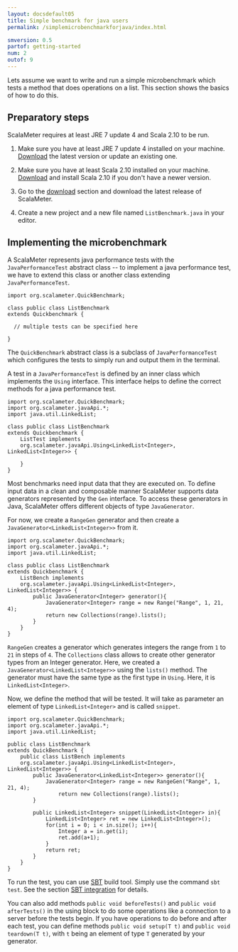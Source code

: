 ```yaml
---
layout: docsdefault05
title: Simple benchmark for java users
permalink: /simplemicrobenchmarkforjava/index.html

smversion: 0.5
partof: getting-started
num: 2
outof: 9
---
```



Lets assume we want to write and run a simple microbenchmark which tests a method that does operations on a list.
This section shows the basics of how to do this.


## Preparatory steps

ScalaMeter requires at least JRE 7 update 4 and Scala 2.10 to be run.

1. Make sure you have at least JRE 7 update 4 installed on your machine.<br/>
[Download](http://www.java.com) the latest version or update an existing one.

2. Make sure you have at least Scala 2.10 installed on your machine.<br/>
[Download](http://www.scala-lang.org/downloads) and install Scala 2.10 if you don't have a newer version.

3. Go to the [download](/home/download/) section and download the latest release of ScalaMeter.

4. Create a new project and a new file named `ListBenchmark.java` in your editor.


## Implementing the microbenchmark

A ScalaMeter represents java performance tests with the `JavaPerformanceTest` abstract class -- to implement a
java performance test, we have to extend this class or another class extending `JavaPerformanceTest`.

    import org.scalameter.QuickBenchmark;

    class public class ListBenchmark
    extends Quickbenchmark {

      // multiple tests can be specified here

    }

The `QuickBenchmark` abstract class is a subclass of `JavaPerformanceTest` which configures the tests to simply run and output them in the terminal.

A test in a `JavaPerformanceTest` is defined by an inner class which implements the `Using` interface. This interface helps to define the correct methods for a java performance test.


    import org.scalameter.QuickBenchmark;
    import org.scalameter.javaApi.*;
    import java.util.LinkedList;

    class public class ListBenchmark
    extends Quickbenchmark {
        ListTest implements 
		org.scalameter.javaApi.Using<LinkedList<Integer>, LinkedList<Integer>> {
        
        }
    }


Most benchmarks need input data that they are executed on.
To define input data in a clean and composable manner ScalaMeter supports data generators
represented by the `Gen` interface. To access these generators in Java, ScalaMeter offers different objects of type `JavaGenerator`.

For now, we create a `RangeGen` generator and then create a `JavaGenerator<LinkedList<Integer>>` from it.


    import org.scalameter.QuickBenchmark;
    import org.scalameter.javaApi.*;
    import java.util.LinkedList;
    
    class public class ListBenchmark
    extends Quickbenchmark {
        ListBench implements 
		org.scalameter.javaApi.Using<LinkedList<Integer>, LinkedList<Integer>> {
            public JavaGenerator<Integer> generator(){
                JavaGenerator<Integer> range = new Range("Range", 1, 21, 4);
                return new Collections(range).lists();
            }
        }
    }


`RangeGen` creates a generator which generates integers the range from `1` to `21` in steps of `4`.
The `Collections` class allows to create other generator types from an Integer generator. Here, we created a `JavaGenerator<LinkedList<Integer>>` using the `lists()` method.
The generator must have the same type as the first type in `Using`. Here, it is `LinkedList<Integer>`.

Now, we define the method that will be tested. It will take as parameter an element of type `LinkedList<Integer>` and is called `snippet`.


    import org.scalameter.QuickBenchmark;
    import org.scalameter.javaApi.*;
    import java.util.LinkedList;

    public class ListBenchmark
    extends QuickBenchmark {
        public class ListBench implements 
		org.scalameter.javaApi.Using<LinkedList<Integer>, LinkedList<Integer>> {
            public JavaGenerator<LinkedList<Integer>> generator(){
                JavaGenerator<Integer> range = new RangeGen("Range", 1, 21, 4);
                    return new Collections(range).lists();
            }
            
            public LinkedList<Integer> snippet(LinkedList<Integer> in){
                LinkedList<Integer> ret = new LinkedList<Integer>();
                for(int i = 0; i < in.size(); i++){
                    Integer a = in.get(i);
                    ret.add(a+1);
                }
                return ret;
            }
        }
    }


To run the test, you can use [SBT](http://www.scala-sbt.org/) build tool. 
Simply use the command `sbt test`.
See the section [SBT integration](/home/gettingstarted/0.5/sbt/) for details.

You can also add methods `public void beforeTests()` and `public void afterTests()` in the using block to do some operations like a connection to a server before the tests begin.
If you have operations to do before and after each test, you can define methods `public void setup(T t)` and `public void teardown(T t)`, with `t` being an element of type `T` generated by your generator.


